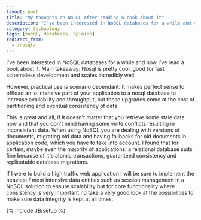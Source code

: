 ```yaml
---
layout: post
title: "My thoughts on NoSQL after reading a book about it"
description: "I've been interested in NoSQL databases for a while and now I've read a book about it. Main takeaway: Nosql is pretty cool, good for fast schemaless development and scales incredibly well."
category: technology
tags: [nosql, databases, opinion]
redirect_from: 
  - /nosql/
---
```


I've been interested in NoSQL databases for a while and now I've read a book about it. Main takeaway: Nosql is pretty cool, good for fast schemaless development and scales incredibly well.

However, practical use is scenario dependant. It makes perfect sense to offload an io intensive part of your application to a nosql database to increase availability and throughput, but these upgrades come at the cost of partitioning and eventual consistency of data. 

This is great and all, if it doesn't matter that you retrieve some stale data now and that you don't mind having some write conflicts resulting in inconsistent data. When using NoSQL you are dealing with versions of documents, migrating old data and having fallbacks for old documents in application code, which you have to take into account. I found that for certain, maybe even the majority of applications, a relational database suits fine because of it's atomic transactions, guaranteed consistency and replicatable database migrations.

If I were to build a high traffic web application I will be sure to implement the heaviest / most intensive data entities such as session management in a NoSQL solution to ensure scalability but for core functionality where consistency is very important I'd take a very good look at the possibilities to make sure data integrity is kept at all times.

{% include JB/setup %}
